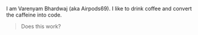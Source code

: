 I am Varenyam Bhardwaj (aka Airpods69). I like to drink coffee and convert the caffeine into code.

> Does this work?
